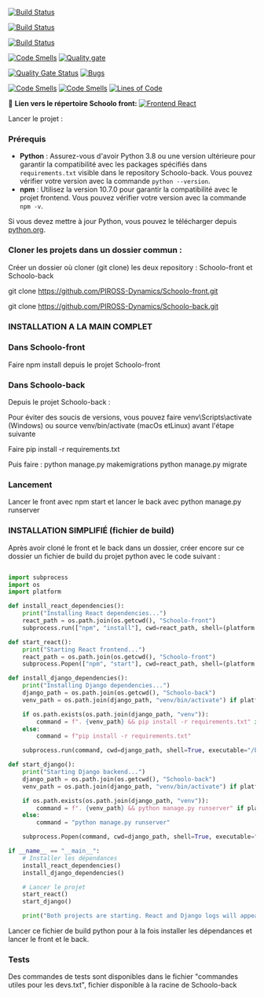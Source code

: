 

[![Build Status](https://github.com/PIROSS-Dynamics/Schoolo-back/actions/workflows/backend_build.yml/badge.svg)](https://github.com/PIROSS-Dynamics/Schoolo-back/actions)

[![Build Status](https://github.com/PIROSS-Dynamics/Schoolo-back/actions/workflows/changelog_pdf_generator.yml/badge.svg)](https://github.com/PIROSS-Dynamics/Schoolo-back/actions)

[![Build Status](https://github.com/PIROSS-Dynamics/Schoolo-back/actions/workflows/git_fame.yml/badge.svg)](https://github.com/PIROSS-Dynamics/Schoolo-back/actions)


[![Code Smells](https://sonarcloud.io/api/project_badges/measure?project=PIROSS-Dynamics_Schoolo-back&metric=code_smells&branch=develop)](https://sonarcloud.io/summary/new_code?id=PIROSS-Dynamics_Schoolo-back&branch=develop)
[![Quality gate](https://sonarcloud.io/api/project_badges/quality_gate?project=PIROSS-Dynamics_Schoolo-back)](https://sonarcloud.io/summary/new_code?id=PIROSS-Dynamics_Schoolo-back)

[![Quality Gate Status](https://sonarcloud.io/api/project_badges/measure?project=PIROSS-Dynamics_Schoolo-back&metric=alert_status&branch=develop)](https://sonarcloud.io/dashboard?id=PIROSS-Dynamics_Schoolo-back&branch=develop)
[![Bugs](https://sonarcloud.io/api/project_badges/measure?project=PIROSS-Dynamics_Schoolo-back&metric=bugs)](https://sonarcloud.io/summary/new_code?id=PIROSS-Dynamics_Schoolo-back)


[![Code Smells](https://sonarcloud.io/api/project_badges/measure?project=PIROSS-Dynamics_Schoolo-back&metric=code_smells)](https://sonarcloud.io/summary/new_code?id=PIROSS-Dynamics_Schoolo-back)
[![Code Smells](https://sonarcloud.io/api/project_badges/measure?project=PIROSS-Dynamics_Schoolo-back&metric=code_smells&branch=develop)](https://sonarcloud.io/summary/new_code?id=PIROSS-Dynamics_Schoolo-back&branch=develop)
[![Lines of Code](https://sonarcloud.io/api/project_badges/measure?project=PIROSS-Dynamics_Schoolo-back&metric=ncloc)](https://sonarcloud.io/summary/new_code?id=PIROSS-Dynamics_Schoolo-back)




🔗 **Lien vers le répertoire Schoolo front:** 
[![Frontend React](https://img.shields.io/badge/Frontend-React-blue?style=for-the-badge&logo=react)](https://github.com/PIROSS-Dynamics/Schoolo-front)



Lancer le projet :

### Prérequis

- **Python** : Assurez-vous d'avoir Python 3.8 ou une version ultérieure pour garantir la compatibilité avec les packages spécifiés dans `requirements.txt` visible dans le repository Schoolo-back. Vous pouvez vérifier votre version avec la commande `python --version`.
- **npm** : Utilisez la version 10.7.0 pour garantir la compatibilité avec le projet frontend. Vous pouvez vérifier votre version avec la commande `npm -v`.

Si vous devez mettre à jour Python, vous pouvez le télécharger depuis [python.org](https://www.python.org/downloads/).


### Cloner les projets dans un dossier commun :

Créer un dossier où cloner (git clone) les deux repository : Schoolo-front et Schoolo-back


git clone https://github.com/PIROSS-Dynamics/Schoolo-front.git

git clone https://github.com/PIROSS-Dynamics/Schoolo-back.git

### INSTALLATION A LA MAIN COMPLET 

### Dans Schoolo-front

Faire npm install depuis le projet Schoolo-front

### Dans Schoolo-back

Depuis le projet Schoolo-back :

Pour éviter des soucis de versions, vous pouvez faire venv\Scripts\activate (Windows) ou source venv/bin/activate (macOs etLinux) avant l'étape suivante

Faire pip install -r requirements.txt 

Puis faire :
python manage.py makemigrations
python manage.py migrate


### Lancement
Lancer le front avec npm start et lancer le back avec python manage.py runserver

### INSTALLATION SIMPLIFIÉ (fichier de build)

Après avoir cloné le front et le back dans un dossier, créer encore sur ce dossier un fichier de build du projet python avec le code suivant :

```python

import subprocess
import os
import platform

def install_react_dependencies():
    print("Installing React dependencies...")
    react_path = os.path.join(os.getcwd(), "Schoolo-front")
    subprocess.run(["npm", "install"], cwd=react_path, shell=(platform.system() == "Windows"))

def start_react():
    print("Starting React frontend...")
    react_path = os.path.join(os.getcwd(), "Schoolo-front")
    subprocess.Popen(["npm", "start"], cwd=react_path, shell=(platform.system() == "Windows"))

def install_django_dependencies():
    print("Installing Django dependencies...")
    django_path = os.path.join(os.getcwd(), "Schoolo-back")
    venv_path = os.path.join(django_path, "venv/bin/activate") if platform.system() != "Windows" else os.path.join(django_path, "venv\\Scripts\\activate")

    if os.path.exists(os.path.join(django_path, "venv")):
        command = f". {venv_path} && pip install -r requirements.txt" if platform.system() != "Windows" else f"{venv_path} && pip install -r requirements.txt"
    else:
        command = f"pip install -r requirements.txt"

    subprocess.run(command, cwd=django_path, shell=True, executable="/bin/bash" if platform.system() != "Windows" else None)

def start_django():
    print("Starting Django backend...")
    django_path = os.path.join(os.getcwd(), "Schoolo-back")
    venv_path = os.path.join(django_path, "venv/bin/activate") if platform.system() != "Windows" else os.path.join(django_path, "venv\\Scripts\\activate")

    if os.path.exists(os.path.join(django_path, "venv")):
        command = f". {venv_path} && python manage.py runserver" if platform.system() != "Windows" else f"{venv_path} && python manage.py runserver"
    else:
        command = "python manage.py runserver"

    subprocess.Popen(command, cwd=django_path, shell=True, executable="/bin/bash" if platform.system() != "Windows" else None)

if __name__ == "__main__":
    # Installer les dépendances
    install_react_dependencies()
    install_django_dependencies()

    # Lancer le projet
    start_react()
    start_django()

    print("Both projects are starting. React and Django logs will appear in their respective terminals.")


```
Lancer ce fichier de build python pour à la fois installer les dépendances et lancer le front et le back.


### Tests 

Des commandes de tests sont disponibles dans le fichier "commandes utiles pour les devs.txt", fichier disponible à la racine de Schoolo-back

